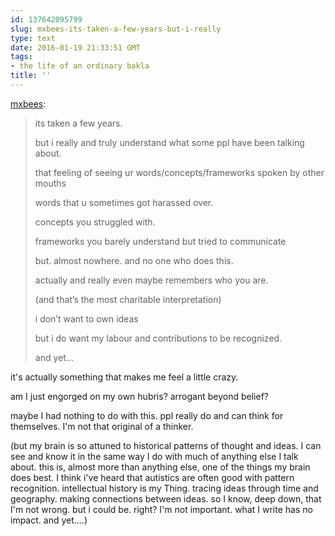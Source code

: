```yaml
---
id: 137642095799
slug: mxbees-its-taken-a-few-years-but-i-really
type: text
date: 2016-01-19 21:33:51 GMT
tags:
- the life of an ordinary bakla
title: ''
---
```

<p><a href="http://mxb.ca/post/137640308119/its-taken-a-few-years-but-i-really-and-truly" class="tumblr_blog">mxbees</a>:</p>

<blockquote><p>its taken a few years.</p>

<p>but i really and truly understand what some ppl have been talking about.</p>

<p>that feeling of seeing ur words/concepts/frameworks spoken by other mouths</p>

<p>words that u sometimes got harassed over.</p>

<p>concepts you struggled with.</p>

<p>frameworks you barely understand but tried to communicate</p>

<p>but. almost nowhere. and no one who does this.</p>

<p>actually and really even maybe remembers who you are.</p>

<p>(and that&rsquo;s the most charitable interpretation)</p>

<p>i don&rsquo;t want to own ideas</p>

<p>but i do want my labour and contributions to be recognized.</p>

<p>and yet&hellip;</p></blockquote>

<p>it's actually something that makes me feel a little crazy. </p><p>am I just engorged on my own hubris? arrogant beyond belief? </p><p>maybe I had nothing to do with this. ppl really do and can think for themselves. I'm not that original of a thinker.</p><p>(but my brain is so attuned to historical patterns of thought and ideas. I can see and know it in the same way I do with much of anything else I talk about. this is,  almost more than anything else,  one of the things my brain does best. I think i've heard that autistics are often good with pattern recognition. intellectual history is my Thing. tracing ideas through time and geography. making connections between ideas. so I know,  deep down, that I'm not wrong. but i could be. right? I'm not important. what I write has no impact. and yet....)</p>